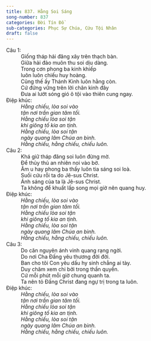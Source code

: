 ```yaml
---
title: 837. Hằng Soi Sáng
song-number: 837
categories: Đời Tín Đồ
sub-categories: Phục Sự Chúa, Cứu Tội Nhân
draft: false
---
```

<dl><dt>Câu 1:</dt><dd data-verse="1">Giống tháp hải đăng xây trên thạch bàn. <br/>Giữa hải đảo muôn thu soi dịu dàng. <br/>Trong cơn phong ba kinh khiếp <br/>luôn luôn chiếu huy hoàng. <br/>Cũng thế ấy Thánh Kinh luôn hằng còn. <br/>Cứ đứng vững trên lời chân kinh đây <br/>Đưa ai lướt sóng gió ô tội vào thiên cung ngay. </dd><dt>Điệp khúc:</dt><dd data-chorus="1"><em>Hằng chiếu, lòa soi vào <br/>tận nơi trần gian tăm tối. <br/>Hằng chiếu lòa soi tận <br/>khi giông tố kia an tịnh. <br/>Hằng chiếu, lòa soi tận <br/>ngày quang lâm Chúa an bình. <br/>Hằng chiếu, hằng chiếu, chiếu luôn. </em></dd><dt>Câu 2:</dt><dd data-verse="2">Khá giữ tháp đăng soi luôn đừng mờ. <br/>Để thủy thủ an nhiên noi vào bờ. <br/>Âm u hay phong ba thấy luôn tia sáng soi loà. <br/>Suối cứu rỗi ta do Jê-sus Christ. <br/>Ánh sáng của ta là Jê-sus Christ. <br/>Ta không để khuất lấp song mọi giờ nên quang huy. </dd><dt>Điệp khúc:</dt><dd data-chorus="1"><em>Hằng chiếu, lòa soi vào <br/>tận nơi trần gian tăm tối. <br/>Hằng chiếu lòa soi tận <br/>khi giông tố kia an tịnh. <br/>Hằng chiếu, lòa soi tận <br/>ngày quang lâm Chúa an bình. <br/>Hằng chiếu, hằng chiếu, chiếu luôn. </em></dd><dt>Câu 3:</dt><dd data-verse="3">Do căn nguyên ánh vinh quang rạng ngời. <br/>Do nơi Cha Đấng yêu thương đời đời. <br/>Ban cho tôi Con yêu dấu hy sinh chẳng ai tày. <br/>Duy chăm xem chi bởi trong thần quyền. <br/>Cứ mỗi phút mỗi giờ chung quanh ta. <br/>Ta nên tỏ Đấng Christ đang ngự trị trong ta luôn. </dd><dt>Điệp khúc:</dt><dd data-chorus="1"><em>Hằng chiếu, lòa soi vào <br/>tận nơi trần gian tăm tối. <br/>Hằng chiếu lòa soi tận <br/>khi giông tố kia an tịnh. <br/>Hằng chiếu, lòa soi tận <br/>ngày quang lâm Chúa an bình. <br/>Hằng chiếu, hằng chiếu, chiếu luôn. </em></dd></dl>